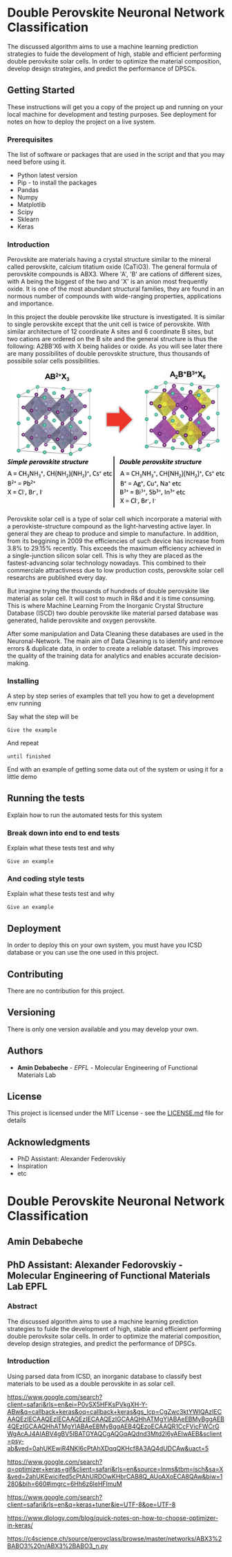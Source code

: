 # Double Perovskite Neuronal Network Classification

The discussed algorithm aims to use a machine learning prediction strategies to fuide the development of high, stable and efficient performing double perovksite solar cells. In order to optimize the material composition, develop design strategies, and predict the performance of DPSCs.

## Getting Started

These instructions will get you a copy of the project up and running on your local machine for development and testing purposes. See deployment for notes on how to deploy the project on a live system.

### Prerequisites

The list of software or packages that are used in the script and that you may need before using it.

* Python latest version
* Pip - to install the packages
* Pandas
* Numpy
* Matplotlib
* Scipy
* Sklearn
* Keras

### Introduction
Perovskite are materials having a crystal structure similar to the mineral called perovskite, calcium titatium oxide (CaTiO3). The general formula of perovskite compounds is ABX3. Where 'A', 'B' are cations of different sizes, with A being the biggest of the two and 'X' is an anion most frequently oxide. It is one of the most abundant structural families, they are found in an normous number of compounds with wide-ranging properties, applications and importance.

In this project the double perovskite like structure is investigated. It is similar to single perovskite except that the unit cell is twice of perovskite. With similar architecture of 12 coordinate A sites and 6 coordinate B sites, but two cations are ordered on the B site and the general structure is thus the following: A2BB'X6 with X being halides or oxide. As you will see later there are many possibilites of double perovskite structure, thus thousands of possibile solar cells possibilities.

![main](aenm201803150-fig-0001-m.jpg)


Perovskite solar cell is a type of solar cell which incorporate a material with a perovkiste-structure compound as the light-harvesting active layer. In general they are cheap to produce and simple to manufacture. In addition, from its beggining in 2009 the efficiencies of such device has increase from 3.8% to 29.15% recently. This exceeds the maximum efficiency achieved in a single-junction silicon solar cell. This is why they are placed as the fastest-advancing solar technology nowadays. This combined to their commerciale attractivness due to low production costs, perovskite solar cell researchs are published every day.

But imagine trying the thousands of hundreds of double perovskite like material as solar cell. It will cost to much in R&d and it is time consuming. This is where Machine Learning From the Inorganic Crystal Structure Database (ISCD) two double perovskite like material parsed database was generated, halide perovskite and oxygen perovskite.

After some manipulation and Data Cleaning these databases are used in the Neuronal-Network. The main aim of Data Cleaning is to identify and remove errors & duplicate data, in order to create a reliable dataset. This improves the quality of the training data for analytics and enables accurate decision-making.




### Installing

A step by step series of examples that tell you how to get a development env running

Say what the step will be

```
Give the example
```

And repeat

```
until finished
```

End with an example of getting some data out of the system or using it for a little demo

## Running the tests

Explain how to run the automated tests for this system

### Break down into end to end tests

Explain what these tests test and why

```
Give an example
```

### And coding style tests

Explain what these tests test and why

```
Give an example
```

## Deployment

In order to deploy this on your own system, you must have you ICSD database or you can use the one used in this project.

## Contributing

There are no contribution for this project.

## Versioning

There is only one version available and you may develop your own. 

## Authors

* **Amin Debabeche** - *EPFL* - Molecular Engineering of Functional Materials Lab

## License

This project is licensed under the MIT License - see the [LICENSE.md](LICENSE.md) file for details

## Acknowledgments

* PhD Assistant: Alexander Federovskiy
* Inspiration
* etc






# Double Perovskite Neuronal Network Classification

## Amin Debabeche
## PhD Assistant: Alexander Fedorovskiy - Molecular Engineering of Functional Materials Lab EPFL

### Abstract
The discussed algorithm aims to use a machine learning prediction strategies to fuide the development of high, stable and efficient performing double perovksite solar cells. In order to optimize the material composition, develop design strategies, and predict the performance of DPSCs.

### Introduction




Using parsed data from ICSD, an inorganic database to classify best materials to be used as a double perovskite in as solar cell.


https://www.google.com/search?client=safari&rls=en&ei=P0vSX5HFKsPVkgXH-Y-ABw&q=callback+keras&oq=callback+keras&gs_lcp=CgZwc3ktYWIQAzIECAAQEzIECAAQEzIECAAQEzIECAAQEzIGCAAQHhATMgYIABAeEBMyBggAEB4QEzIGCAAQHhATMgYIABAeEBMyBggAEB4QEzoECAAQR1CcFVicFWCrGWgAcAJ4AIABV4gBV5IBATGYAQCgAQGqAQdnd3Mtd2l6yAEIwAEB&sclient=psy-ab&ved=0ahUKEwjR4NKl6cPtAhXDqqQKHcf8A3AQ4dUDCAw&uact=5

https://www.google.com/search?q=optimizer+keras+gif&client=safari&rls=en&source=lnms&tbm=isch&sa=X&ved=2ahUKEwicifed5cPtAhURDOwKHbrCAB8Q_AUoAXoECA8QAw&biw=1280&bih=660#imgrc=6Hh6z6leHFImuM

https://www.google.com/search?client=safari&rls=en&q=keras+tuner&ie=UTF-8&oe=UTF-8

https://www.dlology.com/blog/quick-notes-on-how-to-choose-optimizer-in-keras/

https://c4science.ch/source/perovclass/browse/master/networks/ABX3%2BABO3%20n/ABX3%2BABO3_n.py
